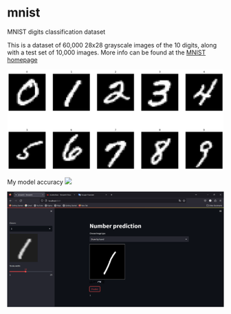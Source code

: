 # mnist

MNIST digits classification dataset

This is a dataset of 60,000 28x28 grayscale images of the 10 digits, along with a test set of 10,000 images. More info can be found at the [MNIST homepage](http://yann.lecun.com/exdb/mnist/)

<a><img src="image/numbers.png"/></a>

My model accuracy
<a><img src="image/eval.png"/></a>

![Screenshot](image/deploy.png)